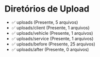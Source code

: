 # Diretórios de Upload

- ✅ uploads (Presente, 5 arquivos)
- ✅ uploads/client (Presente, 1 arquivos)
- ✅ uploads/vehicle (Presente, 1 arquivos)
- ✅ uploads/service (Presente, 1 arquivos)
- ✅ uploads/before (Presente, 25 arquivos)
- ✅ uploads/after (Presente, 0 arquivos)
